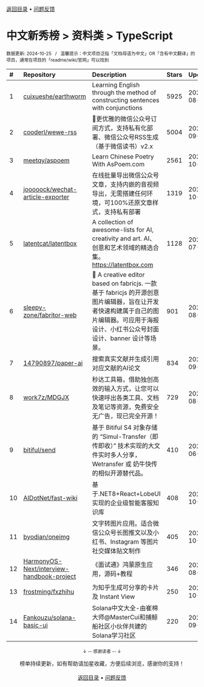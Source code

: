 <a href="https://gitee.com/GrowingGit/GitHub-Chinese-Top-Charts#github中文排行榜">返回目录</a> • <a href="/content/docs/feedback.md">问题反馈</a>

# 中文新秀榜 > 资料类 > TypeScript
<sub>数据更新: 2024-10-25&nbsp;&nbsp;&nbsp;/&nbsp;&nbsp;&nbsp;温馨提示：中文项目泛指「文档母语为中文」OR「含有中文翻译」的项目，通常在项目的「readme/wiki/官网」可以找到</sub>

|#|Repository|Description|Stars|Updated|Created|
|:-|:-|:-|:-|:-|:-|
|1|[cuixueshe/earthworm](https://github.com/cuixueshe/earthworm)|Learning English through the method of constructing sentences with conjunctions|5925|2024-08-19|2024-01-11|
|2|[cooderl/wewe-rss](https://github.com/cooderl/wewe-rss)|🤗更优雅的微信公众号订阅方式，支持私有化部署、微信公众号RSS生成（基于微信读书）v2.x|5004|2024-09-11|2024-02-27|
|3|[meetqy/aspoem](https://github.com/meetqy/aspoem)|Learn Chinese Poetry With AsPoem.com|2561|2024-10-12|2023-12-19|
|4|[jooooock/wechat-article-exporter](https://github.com/jooooock/wechat-article-exporter)|在线批量导出微信公众号文章，支持内嵌的音视频导出，无需搭建任何环境，可100%还原文章样式，支持私有部署|1319|2024-10-23|2024-07-17|
|5|[latentcat/latentbox](https://github.com/latentcat/latentbox)|A collection of awesome-lists for AI, creativity and art. AI、创意和艺术领域的精选合集。https://latentbox.com|1128|2024-07-15|2024-04-05|
|6|[sleepy-zone/fabritor-web](https://github.com/sleepy-zone/fabritor-web)|👻 A creative editor based on fabricjs. 一款基于 fabricjs 的开源创意图片编辑器，旨在让开发者快速构建属于自己的图片编辑器。可应用于海报设计、小红书公众号封面设计、banner 设计等场景。|901|2024-08-30|2023-11-04|
|7|[14790897/paper-ai](https://github.com/14790897/paper-ai)|搜索真实文献并生成引用对应文献的AI论文|834|2024-09-10|2024-01-18|
|8|[work7z/MDGJX](https://github.com/work7z/MDGJX)|秒达工具箱，借助独创高效的输入方式，让您可以快速呼出各类工具、文档及笔记等资源，免费安全无广告，现已完全开源！|729|2024-08-26|2024-05-10|
|9|[bitiful/send](https://github.com/bitiful/send)|基于 Bitiful S4 对象存储的 “Simul-Transfer（即传即收）”  技术实现的大文件实时多人分享，Wetransfer 或 奶牛快传 的相似开源替代品。|410|2024-06-17|2024-06-06|
|10|[AIDotNet/fast-wiki](https://github.com/AIDotNet/fast-wiki)|基于.NET8+React+LobeUI实现的企业级智能客服知识库|408|2024-10-14|2024-02-27|
|11|[byodian/oneimg](https://github.com/byodian/oneimg)|文字转图片应用。适合微信公众号长图推文以及小红书、Instagram 等图片社交媒体贴文制作|405|2024-10-22|2024-08-18|
|12|[HarmonyOS-Next/interview-handbook-project](https://github.com/HarmonyOS-Next/interview-handbook-project)|《面试通》鸿蒙原生应用，源码+教程|346|2024-08-20|2023-11-02|
|13|[frostming/fxzhihu](https://github.com/frostming/fxzhihu)|为知乎生成可分享的卡片及 Instant View|250|2024-10-23|2024-09-25|
|14|[Fankouzu/solana-basic-ui](https://github.com/Fankouzu/solana-basic-ui)|Solana中文大全-由崔棉大师@MasterCui和捕鲸船社区小伙伴共建的Solana学习社区|220|2024-09-21|2024-05-16|

<div align="center">
    <p><sub>↓ -- 感谢读者 -- ↓</sub></p>
    榜单持续更新，如有帮助请加星收藏，方便后续浏览，感谢你的支持！
</div>

<br/>

<div align="center"><a href="https://gitee.com/GrowingGit/GitHub-Chinese-Top-Charts#github中文排行榜">返回目录</a> • <a href="/content/docs/feedback.md">问题反馈</a></div>
